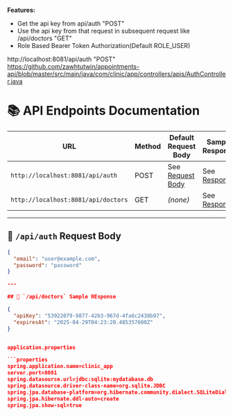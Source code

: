 
**Features:**
- Get the api key from api/auth "POST" 
- Use the api key from that request in subsequent request like /api/doctors "GET"
- Role Based Bearer Token Authorization(Default ROLE_USER)

http://localhost:8081/api/auth "POST" \
https://github.com/zawhtutwin/appointments-api/blob/master/src/main/java/com/clinic/app/controllers/apis/AuthController.java


# 📚 API Endpoints Documentation

| URL | Method | Default Request Body | Sample Response |
| --- | ------ | -------------------- | --------------- |
| `http://localhost:8081/api/auth` | POST | See [Request Body](#api-auth-request-body) | See [Response](#api-auth-sample-response) |
| `http://localhost:8081/api/doctors` | GET | *(none)* | See [Response](#api-doctors-sample-response) |

---

## 🔹 `/api/auth` Request Body

```json
{
  "email": "user@example.com",
  "password": "password"
}

---

## 🔹 `/api/doctors` Sample REsponse

{
  "apiKey": "53922079-9877-42b3-967d-4fa6c2438b97",
  "expiresAt": "2025-04-29T04:23:20.485357600Z"
}


application.properties

```properties
spring.application.name=clinic_app
server.port=8081
spring.datasource.url=jdbc:sqlite:mydatabase.db
spring.datasource.driver-class-name=org.sqlite.JDBC
spring.jpa.database-platform=org.hibernate.community.dialect.SQLiteDialect
spring.jpa.hibernate.ddl-auto=create
spring.jpa.show-sql=true
```

